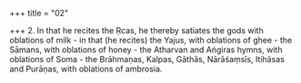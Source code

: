 +++
title = "02"

+++
2. In that he recites the Ṛcas, he thereby satiates the gods with oblations of milk - in that (he recites) the Yajus, with oblations of ghee - the Sāmans, with oblations of honey - the Atharvan and Aṅgiras hymns, with oblations of Soma - the Brāhmaṇas, Kalpas, Gāthās, Nārāśaṃsīs, Itihāsas and Purāṇas, with oblations of ambrosia.
